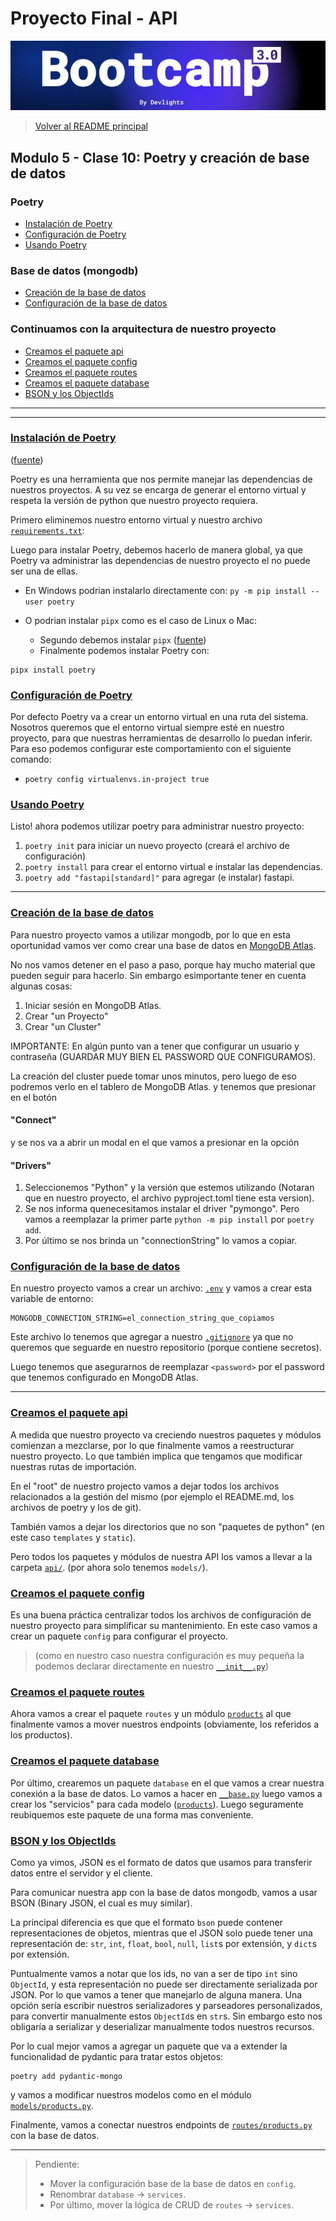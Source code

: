 # Proyecto Final - API

![banner](bootcamp3.png)

> [Volver al README principal](../README.md)

## Modulo 5 - Clase 10: Poetry y creación de base de datos

### Poetry

- [Instalación de Poetry](#instalación-de-poetry)
- [Configuración de Poetry](#configuración-de-poetry)
- [Usando Poetry](#usando-poetry)

### Base de datos (mongodb)

- [Creación de la base de datos](#creación-de-la-base-de-datos)
- [Configuración de la base de datos](#configuración-de-la-base-de-datos)

### Continuamos con la arquitectura de nuestro proyecto

- [Creamos el paquete api](#creamos-el-paquete-api)
- [Creamos el paquete config](#creamos-el-paquete-config)
- [Creamos el paquete routes](#creamos-el-paquete-routes)
- [Creamos el paquete database](#creamos-el-paquete-database)
- [BSON y los ObjectIds](#bson-y-los-objectids)

---

---

### [Instalación de Poetry](.)

([fuente](https://python-poetry.org/docs/#installation))

Poetry es una herramienta que nos permite manejar las dependencias de nuestros
proyectos. A su vez se encarga de generar el entorno virtual y respeta la versión
de python que nuestro proyecto requiera.

Primero eliminemos nuestro entorno virtual y nuestro archivo
[`requirements.txt`](../requirements.txt):

Luego para instalar Poetry, debemos hacerlo de manera global, ya que Poetry va
administrar las dependencias de nuestro proyecto el no puede ser una de ellas.

- En Windows podrian instalarlo directamente con: `py -m pip install --user poetry`
- O podrian instalar `pipx` como es el caso de Linux o Mac:

  - Segundo debemos instalar `pipx`
    ([fuente](https://github.com/pypa/pipx?tab=readme-ov-file#install-pipx))
  - Finalmente podemos instalar Poetry con:

```shell
pipx install poetry
```

### [Configuración de Poetry](.)

Por defecto Poetry va a crear un entorno virtual en una ruta del sistema. Nosotros
queremos que el entorno virtual siempre esté en nuestro proyecto, para que nuestras
herramientas de desarrollo lo puedan inferir. Para eso podemos configurar este
comportamiento con el siguiente comando:

- `poetry config virtualenvs.in-project true`

### [Usando Poetry](.)

Listo! ahora podemos utilizar poetry para administrar nuestro proyecto:

1. `poetry init` para iniciar un nuevo proyecto (creará el archivo de configuración)
1. `poetry install` para crear el entorno virtual e instalar las dependencias.
1. `poetry add "fastapi[standard]"` para agregar (e instalar) fastapi.

---

### [Creación de la base de datos](.)

Para nuestro proyecto vamos a utilizar mongodb, por lo que en esta oportunidad vamos
ver como crear una base de datos en [MongoDB Atlas](https://www.mongodb.com/atlas).

No nos vamos detener en el paso a paso, porque hay mucho material que pueden seguir
para hacerlo. Sin embargo esimportante tener en cuenta algunas cosas:

1. Iniciar sesión en MongoDB Atlas.
1. Crear "un Proyecto"
1. Crear "un Cluster"

IMPORTANTE: En algún punto van a tener que configurar un usuario y contraseña
(GUARDAR MUY BIEN EL PASSWORD QUE CONFIGURAMOS).

La creación del cluster puede tomar unos minutos, pero luego de eso podremos
verlo en el tablero de MongoDB Atlas. y tenemos que presionar en el botón

#### "Connect"

y se nos va a abrir un modal en el que vamos a presionar en la opción

#### "Drivers"

1. Seleccionemos "Python" y la versión que estemos utilizando (Notaran que en nuestro
   proyecto, el archivo pyproject.toml tiene esta version).
1. Se nos informa quenecesitamos instalar el driver "pymongo". Pero vamos a reemplazar
   la primer parte `python -m pip install` por `poetry add`.
1. Por último se nos brinda un "connectionString" lo vamos a copiar.

### [Configuración de la base de datos](.)

En nuestro proyecto vamos a crear un archivo: [`.env`](../.env.example)
y vamos a crear esta variable de entorno:

```shell
MONGODB_CONNECTION_STRING=el_connection_string_que_copiamos
```

Este archivo lo tenemos que agregar a nuestro [`.gitignore`](../../.gitignore) ya
que no queremos que seguarde en nuestro repositorio (porque contiene secretos).

Luego tenemos que asegurarnos de reemplazar `<password>` por el password que
tenemos configurado en MongoDB Atlas.

---

### [Creamos el paquete api](.)

A medida que nuestro proyecto va creciendo nuestros paquetes y módulos comienzan
a mezclarse, por lo que finalmente vamos a reestructurar nuestro proyecto. Lo que
también implica que tengamos que modificar nuestras rutas de importación.

En el "root" de nuestro projecto vamos a dejar todos los archivos relacionados a
la gestión del mismo (por ejemplo el README.md, los archivos de poetry y los de git).

También vamos a dejar los directorios que no son "paquetes de python" (en este
caso `templates` y `static`).

Pero todos los paquetes y módulos de nuestra API los vamos a llevar a la carpeta
[`api/`](../api/). (por ahora solo tenemos `models/`).

### [Creamos el paquete config](.)

Es una buena práctica centralizar todos los archivos de configuración de nuestro
proyecto para simplificar su mantenimiento. En este caso vamos a crear un
paquete `config` para configurar el proyecto.

> (como en nuestro caso nuestra configuración es muy pequeña la podemos declarar
> directamente en nuestro [`__init__.py`](../api/config/__init__.py))

### [Creamos el paquete routes](.)

Ahora vamos a crear el paquete `routes` y un módulo
[`products`](../api/routes/products.py) al que finalmente vamos a mover nuestros
endpoints (obviamente, los referidos a los productos).

### [Creamos el paquete database](.)

Por último, crearemos un paquete `database` en el que vamos a crear nuestra conexión
a la base de datos. Lo vamos a hacer en [`__base.py`](../api/database/__init__.py)
luego vamos a crear los "servicios" para cada modelo
([`products`](../api/database/products.py)). Luego seguramente reubiquemos este
paquete de una forma mas conveniente.

### [BSON y los ObjectIds](.)

Como ya vimos, JSON es el formato de datos que usamos para transferir datos entre
el servidor y el cliente.

Para comunicar nuestra app con la base de datos mongodb, vamos a usar BSON (Binary
JSON, el cual es muy similar).

La principal diferencia es que que el formato `bson` puede contener representaciones
de objetos, mientras que el JSON solo puede tener una representación de: `str`,
`int`, `float`, `bool`, `null`, `list`s por extensión, y `dict`s por extensión.

Puntualmente vamos a notar que los ids, no van a ser de tipo `int` sino `ObjectId`,
y esta representación no puede ser directamente serializada por JSON. Por lo que
vamos a tener que manejarlo de alguna manera. Una opción sería escribir nuestros
serializadores y parseadores personalizados, para convertir manualmente estos
`ObjectId`s en `str`s. Sin embargo esto nos obligaría a serializar y deserializar
manualmente todos nuestros recursos.

Por lo cual mejor vamos a agregar un paquete que va a extender la funcionalidad de
pydantic para tratar estos objetos:

```shell
poetry add pydantic-mongo
```

y vamos a modificar nuestros modelos como en el módulo
[`models/products.py`](../api/models/products.py).

Finalmente, vamos a conectar nuestros endpoints de
[`routes/products.py`](../api/routes/products.py) con la base de datos.

---

> Pendiente:
>
> - Mover la configuración base de la base de datos en `config`.
> - Renombrar `database` -> `services`.
> - Por último, mover la lógica de CRUD de `routes` -> `services`.
